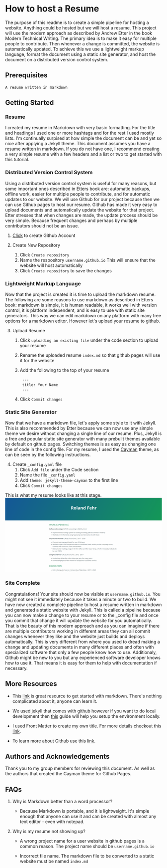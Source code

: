 # How to host a Resume
The purpose of this readme is to create a simple pipeline for hosting a website. Anything could be hosted but we will host a resume. This project will use the modern approach as described by Andrew Etter in the book Modern Technical Writing. The primary idea is to make it easy for multiple people to contribute. Then whenever a change is committed, the website is automatically updated. To achieve this we use a lightweight markup language, format the document using a static site generator, and host the document on a distributed version control system. 

## Prerequisites

    A resume written in markdown

## Getting Started
### Resume
I created my resume in Markdown with very basic formatting. For the title and headings I used one or more hashtags and for the rest I used mostly lists. I'm continually surpised at how simple the document can be and yet so nice after applying a Jekyll theme. This document assumes you have a resume written in markdown. If you do not have one, I recommend creating a very simple resume with a few headers and a list or two to get started with this tutorial. 

### Distributed Version Control System
Using a distributed version control system is useful for many reasons, but some important ones described in Etters book are: automatic backups, offline work, easier for multiple people to contribute, and for automatic updates to our website. We will use Github for our project because then we can use Github pages to host our resume. Github has made it very easy to upload documents and automatically update the website for that project. Etter stresses that when changes are made, the update process should be very simple. Because frequent changes and perhaps by multiple contributors should not be an issue.

1. [Click](https://github.com/login) to create Github Account

2. Create New Repository
    1. Click ```Create repository```
    2. Name the respository ```username.github.io``` This will ensure that the website will host automatically
    3. Click ```Create repository``` to save the changes

### Lightweight Markup Language
Now that the project is created it is time to upload the markdown resume. The following are some reasons to use markdown as described in Etters book: markdown is simple, it is human readable, it works well with version control, it is platform independent, and is easy to use with static site generators. This way we can edit markdown on any platform with many free options for a markdown editor. However let's upload your resume to github. 

3. Upload Resume
    1. Click ```uploading an existing file``` under the code section to upload your resume
    2. Rename the uploaded resume ```index.md``` so that github pages will use it for the website
    3. Add the following to the top of your resume

            ---
            title: Your Name
            ---
    4. Click ```Commit changes```

### Static Site Generator
Now that we have a markdown file, let's apply some style to it with Jekyll. This is also recommended by Etter because we can now use any simple theme we desire without changing a single line of our resume. Plus, Jekyll is a free and popular static site generator with many prebuilt themes available by default on github pages. Switching themes is as easy as changing one line of code in the config file. For my resume, I used the [Cayman](https://pages.github.com/themes/) theme, as can be seen by the following instructions. 

4. Create ```_config.yaml``` file
    1. Click ```Add file``` under the Code section
    2. Name the file ```_config.yaml```
    3. Add ```theme: jekyll-theme-cayman``` to the first line
    4. Click ```Commit changes```

This is what my resume looks like at this stage. 
![Nice](Animation.gif)

### Site Complete
Congratulations! Your site should now be visible at ```username.github.io```. You might not see it immediately because it takes a minute or two to build. We have now created a complete pipeline to host a resume written in markdown and generated a static website with Jekyll. This is called a pipeline because you can now make a change to your resume or to the _config file and once you commit that change it will update the website for you automatically. That is the beauty of this modern approach and as you can imagine if there are multiple contributors working in different areas they can all commit changes whenever they like and the website just builds and deploys automatically. This is very different from where you used to dread making a change and updating documents in many different places and often with specialized software that only a few people know how to use. Additionaly, Github might be new to you but any experienced software developer knows how to use it. That means it is easy for them to help with documentation if necessary.

## More Resources
- This [link](https://www.markdownguide.org/getting-started/) is great resource to get started with markdown. There's nothing complicated about it, anyone can learn it. 

- We used jekyll that comes with github however if you want to do local development then [this](https://jekyllrb.com/docs/) guide will help you setup the environment locally.

- I used Front Matter to create my own title. For more details checkout this [link](https://jekyllrb.com/docs/front-matter/). 

- To learn more about Github use this [link](https://docs.github.com/en/get-started).

## Authors and Acknowledgements
Thank you to my group members for reviewing this document. As well as the authors that created the Cayman theme for Github Pages. 

## FAQs
1. Why is Markdown better than a word processor?

    - Because Markdown is portable, and it is lightweight. It's simple enough that anyone can use it and can be created with almost any text editor - even with notepad. 

2. Why is my resume not showing up?

    - A wrong project name for a user website in github pages is a common reason. The project name should be ```username.github.io```

    - Incorrect file name. The markdown file to be converted to a static website must be named ```index.md```

